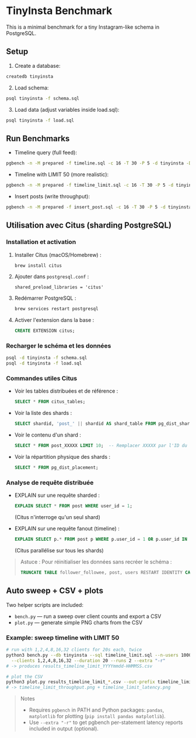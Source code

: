 # TinyInsta Benchmark

This is a minimal benchmark for a tiny Instagram-like schema in PostgreSQL.

## Setup

1. Create a database:

```bash
createdb tinyinsta
```

2. Load schema:

```bash
psql tinyinsta -f schema.sql
```

3. Load data (adjust variables inside load.sql):

```bash
psql tinyinsta -f load.sql
```

## Run Benchmarks

- Timeline query (full feed):

```bash
pgbench -n -M prepared -f timeline.sql -c 16 -T 30 -P 5 -d tinyinsta -D n_users=10000
```

- Timeline with LIMIT 50 (more realistic):

```bash
pgbench -n -M prepared -f timeline_limit.sql -c 16 -T 30 -P 5 -d tinyinsta -D n_users=10000
```

- Insert posts (write throughput):

```bash
pgbench -n -M prepared -f insert_post.sql -c 16 -T 30 -P 5 -d tinyinsta -D n_users=10000
```


## Utilisation avec Citus (sharding PostgreSQL)

### Installation et activation

1. Installer Citus (macOS/Homebrew) :
   ```sh
   brew install citus
   ```
2. Ajouter dans `postgresql.conf` :
   ```
   shared_preload_libraries = 'citus'
   ```
3. Redémarrer PostgreSQL :
   ```sh
   brew services restart postgresql
   ```
4. Activer l'extension dans la base :
   ```sql
   CREATE EXTENSION citus;
   ```

### Recharger le schéma et les données

```sh
psql -d tinyinsta -f schema.sql
psql -d tinyinsta -f load.sql
```

### Commandes utiles Citus

- Voir les tables distribuées et de référence :
  ```sql
  SELECT * FROM citus_tables;
  ```
- Voir la liste des shards :
  ```sql
  SELECT shardid, 'post_' || shardid AS shard_table FROM pg_dist_shard WHERE logicalrelid = 'post'::regclass;
  ```
- Voir le contenu d'un shard :
  ```sql
  SELECT * FROM post_XXXXX LIMIT 10;  -- Remplacer XXXXX par l'ID du shard
  ```
- Voir la répartition physique des shards :
  ```sql
  SELECT * FROM pg_dist_placement;
  ```

### Analyse de requête distribuée

- EXPLAIN sur une requête sharded :
  ```sql
  EXPLAIN SELECT * FROM post WHERE user_id = 1;
  ```
  (Citus n'interroge qu'un seul shard)

- EXPLAIN sur une requête fanout (timeline) :
  ```sql
  EXPLAIN SELECT p.* FROM post p WHERE p.user_id = 1 OR p.user_id IN (SELECT followee_id FROM follower_followee WHERE follower_id = 1) ORDER BY p.created_at DESC;
  ```
  (Citus parallélise sur tous les shards)

> Astuce : Pour réinitialiser les données sans recréer le schéma :
> ```sql
> TRUNCATE TABLE follower_followee, post, users RESTART IDENTITY CASCADE;
> ```

## Auto sweep + CSV + plots

Two helper scripts are included:

- `bench.py` — run a sweep over client counts and export a CSV
- `plot.py`  — generate simple PNG charts from the CSV

### Example: sweep timeline with LIMIT 50

```bash
# run with 1,2,4,8,16,32 clients for 20s each, twice
python3 bench.py --db tinyinsta --sql timeline_limit.sql --n-users 10000 \
  --clients 1,2,4,8,16,32 --duration 20 --runs 2 --extra "-r"
# -> produces results_timeline_limit_YYYYmmdd-HHMMSS.csv

# plot the CSV
python3 plot.py results_timeline_limit_*.csv --out-prefix timeline_limit
# -> timeline_limit_throughput.png + timeline_limit_latency.png
```

> Notes
> - Requires `pgbench` in PATH and Python packages: `pandas`, `matplotlib` for plotting (`pip install pandas matplotlib`).
> - Use `--extra "-r"` to get pgbench per-statement latency reports included in output (optional).
